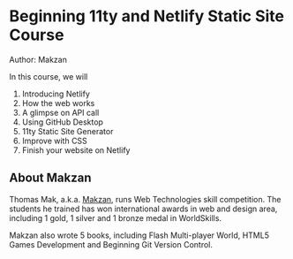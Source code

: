 # Beginning 11ty and Netlify Static Site Course

Author: Makzan

In this course, we will

1. Introducing Netlify
2. How the web works
3. A glimpse on API call
4. Using GitHub Desktop
5. 11ty Static Site Generator
6. Improve with CSS
7. Finish your website on Netlify


## About Makzan

Thomas Mak, a.k.a. [Makzan](https://makzan.net), runs Web Technologies skill competition. The students he trained has won international awards in web and design area, including 1 gold, 1 silver and 1 bronze medal in WorldSkills.

Makzan also wrote 5 books, including Flash Multi-player World, HTML5 Games Development and Beginning Git Version Control.